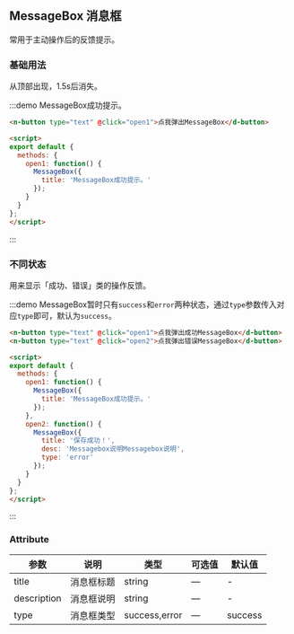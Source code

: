<script>
import MessageBox from 'src/components/MessageBox.js';

export default {
  methods: {
    open1: function() {
      MessageBox({
        title: '保存成功！',
        description: 'Messagebox说明Messagebox说明'
      });
    },
    open2: function() {
      MessageBox({
        title: '保存成功！',
        description: 'Messagebox说明Messagebox说明',
        type: 'error'
      });
    }
  }
};
</script>

## MessageBox 消息框

常用于主动操作后的反馈提示。

### 基础用法

从顶部出现，1.5s后消失。

:::demo MessageBox成功提示。

```html
<n-button type="text" @click="open1">点我弹出MessageBox</d-button>

<script>
export default {
  methods: {
    open1: function() {
      MessageBox({
        title: 'MessageBox成功提示。'
      });
    }
  }
};
</script>
```
:::

### 不同状态

用来显示「成功、错误」类的操作反馈。

:::demo MessageBox暂时只有`success`和`error`两种状态，通过`type`参数传入对应`type`即可，默认为`success`。

```html
<n-button type="text" @click="open1">点我弹出成功MessageBox</d-button>
<n-button type="text" @click="open2">点我弹出错误MessageBox</d-button>

<script>
export default {
  methods: {
    open1: function() {
      MessageBox({
        title: 'MessageBox成功提示。'
      });
    },
    open2: function() {
      MessageBox({
        title: '保存成功！',
        desc: 'Messagebox说明Messagebox说明',
        type: 'error'
      });
    }
  }
};
</script>
```
:::

### Attribute

| 参数      | 说明          | 类型      | 可选值                           | 默认值  |
|---------- |-------------- |---------- |--------------------------------  |-------- |
| title | 消息框标题 | string | — | - |
| description | 消息框说明 | string | — | - |
| type | 消息框类型 | success,error | — | success |
